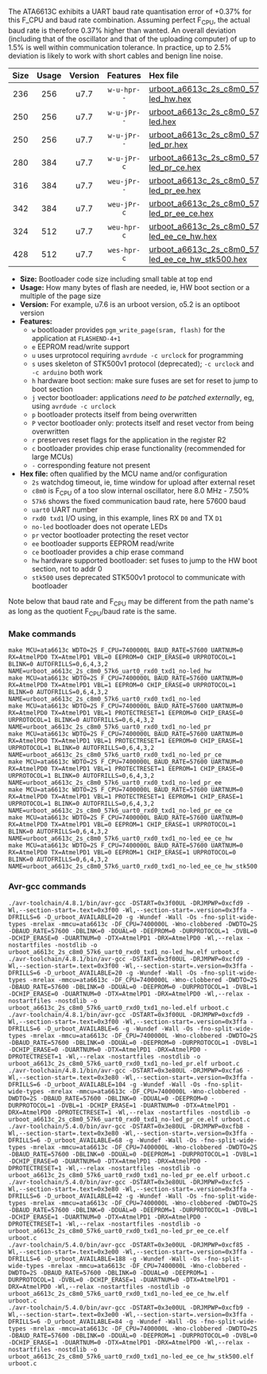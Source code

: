 The ATA6613C exhibits a UART baud rate quantisation error of +0.37% for this F_CPU and baud rate combination. Assuming perfect F<sub>CPU</sub>, the actual baud rate is therefore 0.37% higher than wanted. An overall deviation (including that of the oscillator and that of the uploading computer) of up to 1.5% is well within communication tolerance. In practice, up to 2.5% deviation is likely to work with short cables and benign line noise.

|Size|Usage|Version|Features|Hex file|
|:-:|:-:|:-:|:-:|:--|
|236|256|u7.7|`w-u-hpr--`|[urboot_a6613c_2s_c8m0_57k6_uart0_rxd0_txd1_no-led_hw.hex](https://raw.githubusercontent.com/stefanrueger/urboot.hex/main/u7.7/mcus/ata6613c/watchdog_2_s/internal_oscillator_c-7.50%25/%2B8m000000_hz/%2B%2B57k6_baud/uart0_rxd0_txd1/no-led/urboot_a6613c_2s_c8m0_57k6_uart0_rxd0_txd1_no-led_hw.hex)|
|250|256|u7.7|`w-u-jPr--`|[urboot_a6613c_2s_c8m0_57k6_uart0_rxd0_txd1_no-led.hex](https://raw.githubusercontent.com/stefanrueger/urboot.hex/main/u7.7/mcus/ata6613c/watchdog_2_s/internal_oscillator_c-7.50%25/%2B8m000000_hz/%2B%2B57k6_baud/uart0_rxd0_txd1/no-led/urboot_a6613c_2s_c8m0_57k6_uart0_rxd0_txd1_no-led.hex)|
|250|256|u7.7|`w-u-jPr--`|[urboot_a6613c_2s_c8m0_57k6_uart0_rxd0_txd1_no-led_pr.hex](https://raw.githubusercontent.com/stefanrueger/urboot.hex/main/u7.7/mcus/ata6613c/watchdog_2_s/internal_oscillator_c-7.50%25/%2B8m000000_hz/%2B%2B57k6_baud/uart0_rxd0_txd1/no-led/urboot_a6613c_2s_c8m0_57k6_uart0_rxd0_txd1_no-led_pr.hex)|
|280|384|u7.7|`w-u-jPr-c`|[urboot_a6613c_2s_c8m0_57k6_uart0_rxd0_txd1_no-led_pr_ce.hex](https://raw.githubusercontent.com/stefanrueger/urboot.hex/main/u7.7/mcus/ata6613c/watchdog_2_s/internal_oscillator_c-7.50%25/%2B8m000000_hz/%2B%2B57k6_baud/uart0_rxd0_txd1/no-led/urboot_a6613c_2s_c8m0_57k6_uart0_rxd0_txd1_no-led_pr_ce.hex)|
|316|384|u7.7|`weu-jPr--`|[urboot_a6613c_2s_c8m0_57k6_uart0_rxd0_txd1_no-led_pr_ee.hex](https://raw.githubusercontent.com/stefanrueger/urboot.hex/main/u7.7/mcus/ata6613c/watchdog_2_s/internal_oscillator_c-7.50%25/%2B8m000000_hz/%2B%2B57k6_baud/uart0_rxd0_txd1/no-led/urboot_a6613c_2s_c8m0_57k6_uart0_rxd0_txd1_no-led_pr_ee.hex)|
|342|384|u7.7|`weu-jPr-c`|[urboot_a6613c_2s_c8m0_57k6_uart0_rxd0_txd1_no-led_pr_ee_ce.hex](https://raw.githubusercontent.com/stefanrueger/urboot.hex/main/u7.7/mcus/ata6613c/watchdog_2_s/internal_oscillator_c-7.50%25/%2B8m000000_hz/%2B%2B57k6_baud/uart0_rxd0_txd1/no-led/urboot_a6613c_2s_c8m0_57k6_uart0_rxd0_txd1_no-led_pr_ee_ce.hex)|
|324|512|u7.7|`weu-hpr-c`|[urboot_a6613c_2s_c8m0_57k6_uart0_rxd0_txd1_no-led_ee_ce_hw.hex](https://raw.githubusercontent.com/stefanrueger/urboot.hex/main/u7.7/mcus/ata6613c/watchdog_2_s/internal_oscillator_c-7.50%25/%2B8m000000_hz/%2B%2B57k6_baud/uart0_rxd0_txd1/no-led/urboot_a6613c_2s_c8m0_57k6_uart0_rxd0_txd1_no-led_ee_ce_hw.hex)|
|428|512|u7.7|`wes-hpr-c`|[urboot_a6613c_2s_c8m0_57k6_uart0_rxd0_txd1_no-led_ee_ce_hw_stk500.hex](https://raw.githubusercontent.com/stefanrueger/urboot.hex/main/u7.7/mcus/ata6613c/watchdog_2_s/internal_oscillator_c-7.50%25/%2B8m000000_hz/%2B%2B57k6_baud/uart0_rxd0_txd1/no-led/urboot_a6613c_2s_c8m0_57k6_uart0_rxd0_txd1_no-led_ee_ce_hw_stk500.hex)|

- **Size:** Bootloader code size including small table at top end
- **Usage:** How many bytes of flash are needed, ie, HW boot section or a multiple of the page size
- **Version:** For example, u7.6 is an urboot version, o5.2 is an optiboot version
- **Features:**
  + `w` bootloader provides `pgm_write_page(sram, flash)` for the application at `FLASHEND-4+1`
  + `e` EEPROM read/write support
  + `u` uses urprotocol requiring `avrdude -c urclock` for programming
  + `s` uses skeleton of STK500v1 protocol (deprecated); `-c urclock` and `-c arduino` both work
  + `h` hardware boot section: make sure fuses are set for reset to jump to boot section
  + `j` vector bootloader: applications *need to be patched externally*, eg, using `avrdude -c urclock`
  + `p` bootloader protects itself from being overwritten
  + `P` vector bootloader only: protects itself and reset vector from being overwritten
  + `r` preserves reset flags for the application in the register R2
  + `c` bootloader provides chip erase functionality (recommended for large MCUs)
  + `-` corresponding feature not present
- **Hex file:** often qualified by the MCU name and/or configuration
  + `2s` watchdog timeout, ie, time window for upload after external reset
  + `c8m0` is F<sub>CPU</sub> of a too slow internal oscillator, here 8.0 MHz - 7.50%
  + `57k6` shows the fixed communication baud rate, here 57600 baud
  + `uart0` UART number
  + `rxd0 txd1` I/O using, in this example, lines RX `D0` and TX `D1`
  + `no-led` bootloader does not operate LEDs
  + `pr` vector bootloader protecting the reset vector
  + `ee` bootloader supports EEPROM read/write
  + `ce` bootloader provides a chip erase command
  + `hw` hardware supported bootloader: set fuses to jump to the HW boot section, not to addr 0
  + `stk500` uses deprecated STK500v1 protocol to communicate with bootloader


Note below that baud rate and F<sub>CPU</sub> may be different from the path name's as long as the quotient F<sub>CPU</sub>/baud rate is the same.

### Make commands
```
make MCU=ata6613c WDTO=2S F_CPU=7400000L BAUD_RATE=57600 UARTNUM=0 RX=AtmelPD0 TX=AtmelPD1 VBL=0 EEPROM=0 CHIP_ERASE=0 URPROTOCOL=1 BLINK=0 AUTOFRILLS=0,6,4,3,2 NAME=urboot_a6613c_2s_c8m0_57k6_uart0_rxd0_txd1_no-led_hw
make MCU=ata6613c WDTO=2S F_CPU=7400000L BAUD_RATE=57600 UARTNUM=0 RX=AtmelPD0 TX=AtmelPD1 VBL=1 EEPROM=0 CHIP_ERASE=0 URPROTOCOL=1 BLINK=0 AUTOFRILLS=0,6,4,3,2 NAME=urboot_a6613c_2s_c8m0_57k6_uart0_rxd0_txd1_no-led
make MCU=ata6613c WDTO=2S F_CPU=7400000L BAUD_RATE=57600 UARTNUM=0 RX=AtmelPD0 TX=AtmelPD1 VBL=1 PROTECTRESET=1 EEPROM=0 CHIP_ERASE=0 URPROTOCOL=1 BLINK=0 AUTOFRILLS=0,6,4,3,2 NAME=urboot_a6613c_2s_c8m0_57k6_uart0_rxd0_txd1_no-led_pr
make MCU=ata6613c WDTO=2S F_CPU=7400000L BAUD_RATE=57600 UARTNUM=0 RX=AtmelPD0 TX=AtmelPD1 VBL=1 PROTECTRESET=1 EEPROM=0 CHIP_ERASE=1 URPROTOCOL=1 BLINK=0 AUTOFRILLS=0,6,4,3,2 NAME=urboot_a6613c_2s_c8m0_57k6_uart0_rxd0_txd1_no-led_pr_ce
make MCU=ata6613c WDTO=2S F_CPU=7400000L BAUD_RATE=57600 UARTNUM=0 RX=AtmelPD0 TX=AtmelPD1 VBL=1 PROTECTRESET=1 EEPROM=1 CHIP_ERASE=0 URPROTOCOL=1 BLINK=0 AUTOFRILLS=0,6,4,3,2 NAME=urboot_a6613c_2s_c8m0_57k6_uart0_rxd0_txd1_no-led_pr_ee
make MCU=ata6613c WDTO=2S F_CPU=7400000L BAUD_RATE=57600 UARTNUM=0 RX=AtmelPD0 TX=AtmelPD1 VBL=1 PROTECTRESET=1 EEPROM=1 CHIP_ERASE=1 URPROTOCOL=1 BLINK=0 AUTOFRILLS=0,6,4,3,2 NAME=urboot_a6613c_2s_c8m0_57k6_uart0_rxd0_txd1_no-led_pr_ee_ce
make MCU=ata6613c WDTO=2S F_CPU=7400000L BAUD_RATE=57600 UARTNUM=0 RX=AtmelPD0 TX=AtmelPD1 VBL=0 EEPROM=1 CHIP_ERASE=1 URPROTOCOL=1 BLINK=0 AUTOFRILLS=0,6,4,3,2 NAME=urboot_a6613c_2s_c8m0_57k6_uart0_rxd0_txd1_no-led_ee_ce_hw
make MCU=ata6613c WDTO=2S F_CPU=7400000L BAUD_RATE=57600 UARTNUM=0 RX=AtmelPD0 TX=AtmelPD1 VBL=0 EEPROM=1 CHIP_ERASE=1 URPROTOCOL=0 BLINK=0 AUTOFRILLS=0,6,4,3,2 NAME=urboot_a6613c_2s_c8m0_57k6_uart0_rxd0_txd1_no-led_ee_ce_hw_stk500
```

### Avr-gcc commands
```
./avr-toolchain/4.8.1/bin/avr-gcc -DSTART=0x3f00UL -DRJMPWP=0xcfd9 -Wl,--section-start=.text=0x3f00 -Wl,--section-start=.version=0x3ffa -DFRILLS=6 -D_urboot_AVAILABLE=20 -g -Wundef -Wall -Os -fno-split-wide-types -mrelax -mmcu=ata6613c -DF_CPU=7400000L -Wno-clobbered -DWDTO=2S -DBAUD_RATE=57600 -DBLINK=0 -DDUAL=0 -DEEPROM=0 -DURPROTOCOL=1 -DVBL=0 -DCHIP_ERASE=0 -DUARTNUM=0 -DTX=AtmelPD1 -DRX=AtmelPD0 -Wl,--relax -nostartfiles -nostdlib -o urboot_a6613c_2s_c8m0_57k6_uart0_rxd0_txd1_no-led_hw.elf urboot.c
./avr-toolchain/4.8.1/bin/avr-gcc -DSTART=0x3f00UL -DRJMPWP=0xcfd9 -Wl,--section-start=.text=0x3f00 -Wl,--section-start=.version=0x3ffa -DFRILLS=6 -D_urboot_AVAILABLE=20 -g -Wundef -Wall -Os -fno-split-wide-types -mrelax -mmcu=ata6613c -DF_CPU=7400000L -Wno-clobbered -DWDTO=2S -DBAUD_RATE=57600 -DBLINK=0 -DDUAL=0 -DEEPROM=0 -DURPROTOCOL=1 -DVBL=1 -DCHIP_ERASE=0 -DUARTNUM=0 -DTX=AtmelPD1 -DRX=AtmelPD0 -Wl,--relax -nostartfiles -nostdlib -o urboot_a6613c_2s_c8m0_57k6_uart0_rxd0_txd1_no-led.elf urboot.c
./avr-toolchain/4.8.1/bin/avr-gcc -DSTART=0x3f00UL -DRJMPWP=0xcfd9 -Wl,--section-start=.text=0x3f00 -Wl,--section-start=.version=0x3ffa -DFRILLS=6 -D_urboot_AVAILABLE=6 -g -Wundef -Wall -Os -fno-split-wide-types -mrelax -mmcu=ata6613c -DF_CPU=7400000L -Wno-clobbered -DWDTO=2S -DBAUD_RATE=57600 -DBLINK=0 -DDUAL=0 -DEEPROM=0 -DURPROTOCOL=1 -DVBL=1 -DCHIP_ERASE=0 -DUARTNUM=0 -DTX=AtmelPD1 -DRX=AtmelPD0 -DPROTECTRESET=1 -Wl,--relax -nostartfiles -nostdlib -o urboot_a6613c_2s_c8m0_57k6_uart0_rxd0_txd1_no-led_pr.elf urboot.c
./avr-toolchain/4.8.1/bin/avr-gcc -DSTART=0x3e80UL -DRJMPWP=0xcfa6 -Wl,--section-start=.text=0x3e80 -Wl,--section-start=.version=0x3ffa -DFRILLS=6 -D_urboot_AVAILABLE=104 -g -Wundef -Wall -Os -fno-split-wide-types -mrelax -mmcu=ata6613c -DF_CPU=7400000L -Wno-clobbered -DWDTO=2S -DBAUD_RATE=57600 -DBLINK=0 -DDUAL=0 -DEEPROM=0 -DURPROTOCOL=1 -DVBL=1 -DCHIP_ERASE=1 -DUARTNUM=0 -DTX=AtmelPD1 -DRX=AtmelPD0 -DPROTECTRESET=1 -Wl,--relax -nostartfiles -nostdlib -o urboot_a6613c_2s_c8m0_57k6_uart0_rxd0_txd1_no-led_pr_ce.elf urboot.c
./avr-toolchain/5.4.0/bin/avr-gcc -DSTART=0x3e80UL -DRJMPWP=0xcfb8 -Wl,--section-start=.text=0x3e80 -Wl,--section-start=.version=0x3ffa -DFRILLS=6 -D_urboot_AVAILABLE=68 -g -Wundef -Wall -Os -fno-split-wide-types -mrelax -mmcu=ata6613c -DF_CPU=7400000L -Wno-clobbered -DWDTO=2S -DBAUD_RATE=57600 -DBLINK=0 -DDUAL=0 -DEEPROM=1 -DURPROTOCOL=1 -DVBL=1 -DCHIP_ERASE=0 -DUARTNUM=0 -DTX=AtmelPD1 -DRX=AtmelPD0 -DPROTECTRESET=1 -Wl,--relax -nostartfiles -nostdlib -o urboot_a6613c_2s_c8m0_57k6_uart0_rxd0_txd1_no-led_pr_ee.elf urboot.c
./avr-toolchain/5.4.0/bin/avr-gcc -DSTART=0x3e80UL -DRJMPWP=0xcfc5 -Wl,--section-start=.text=0x3e80 -Wl,--section-start=.version=0x3ffa -DFRILLS=6 -D_urboot_AVAILABLE=42 -g -Wundef -Wall -Os -fno-split-wide-types -mrelax -mmcu=ata6613c -DF_CPU=7400000L -Wno-clobbered -DWDTO=2S -DBAUD_RATE=57600 -DBLINK=0 -DDUAL=0 -DEEPROM=1 -DURPROTOCOL=1 -DVBL=1 -DCHIP_ERASE=1 -DUARTNUM=0 -DTX=AtmelPD1 -DRX=AtmelPD0 -DPROTECTRESET=1 -Wl,--relax -nostartfiles -nostdlib -o urboot_a6613c_2s_c8m0_57k6_uart0_rxd0_txd1_no-led_pr_ee_ce.elf urboot.c
./avr-toolchain/5.4.0/bin/avr-gcc -DSTART=0x3e00UL -DRJMPWP=0xcf85 -Wl,--section-start=.text=0x3e00 -Wl,--section-start=.version=0x3ffa -DFRILLS=6 -D_urboot_AVAILABLE=188 -g -Wundef -Wall -Os -fno-split-wide-types -mrelax -mmcu=ata6613c -DF_CPU=7400000L -Wno-clobbered -DWDTO=2S -DBAUD_RATE=57600 -DBLINK=0 -DDUAL=0 -DEEPROM=1 -DURPROTOCOL=1 -DVBL=0 -DCHIP_ERASE=1 -DUARTNUM=0 -DTX=AtmelPD1 -DRX=AtmelPD0 -Wl,--relax -nostartfiles -nostdlib -o urboot_a6613c_2s_c8m0_57k6_uart0_rxd0_txd1_no-led_ee_ce_hw.elf urboot.c
./avr-toolchain/5.4.0/bin/avr-gcc -DSTART=0x3e00UL -DRJMPWP=0xcfb9 -Wl,--section-start=.text=0x3e00 -Wl,--section-start=.version=0x3ffa -DFRILLS=6 -D_urboot_AVAILABLE=84 -g -Wundef -Wall -Os -fno-split-wide-types -mrelax -mmcu=ata6613c -DF_CPU=7400000L -Wno-clobbered -DWDTO=2S -DBAUD_RATE=57600 -DBLINK=0 -DDUAL=0 -DEEPROM=1 -DURPROTOCOL=0 -DVBL=0 -DCHIP_ERASE=1 -DUARTNUM=0 -DTX=AtmelPD1 -DRX=AtmelPD0 -Wl,--relax -nostartfiles -nostdlib -o urboot_a6613c_2s_c8m0_57k6_uart0_rxd0_txd1_no-led_ee_ce_hw_stk500.elf urboot.c
```

